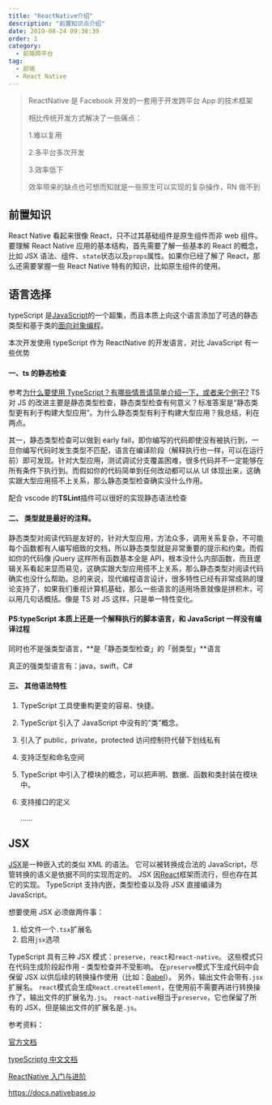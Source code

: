 ```yaml
---
title: "ReactNative介绍"
description: "前置知识点介绍"
date: 2019-08-24 09:38:39
order: 1
category:
  - 前端跨平台
tag:
  - 前端
  - React Native
---
```


> ReactNative 是 Facebook 开发的一套用于开发跨平台 App 的技术框架
>
> 相比传统开发方式解决了一些痛点：
>
> 1.难以复用
>
> 2.多平台多次开发
>
> 3.效率低下
>
> 效率带来的缺点也可想而知就是一些原生可以实现的复杂操作，RN 做不到

## 前置知识

React Native 看起来很像 React，只不过其基础组件是原生组件而非 web 组件。要理解 React Native 应用的基本结构，首先需要了解一些基本的 React 的概念，比如 JSX 语法、组件、`state`状态以及`props`属性。如果你已经了解了 React，那么还需要掌握一些 React Native 特有的知识，比如原生组件的使用。

## 语言选择

typeScript 是[JavaScript](https://baike.baidu.com/item/JavaScript)的一个超集，而且本质上向这个语言添加了可选的静态类型和基于类的[面向对象编程](https://baike.baidu.com/item/面向对象编程)。

本次开发使用 typeScript 作为 ReactNative 的开发语言，对比 JavaScript 有一些优势

#### 一、ts 的静态检查

参考[为什么要使用 TypeScript？有哪些情景请简单介绍一下，或者来个例子?](https://www.zhihu.com/question/64563945)
TS 对 JS 的改进主要是静态类型检查，静态类型检查有何意义？标准答案是“静态类型更有利于构建大型应用”。为什么静态类型有利于构建大型应用？我总结，利在两点。

其一，静态类型检查可以做到 early fail，即你编写的代码即使没有被执行到，一旦你编写代码时发生类型不匹配，语言在编译阶段（解释执行也一样，可以在运行前）即可发现。针对大型应用，测试调试分支覆盖困难，很多代码并不一定能够在所有条件下执行到。而假如你的代码简单到任何改动都可以从 UI 体现出来，这确实跟大型应用搭不上关系，那么静态类型检查确实没什么作用。

配合 vscode 的**TSLint**插件可以很好的实现静态语法检查

#### 二、 类型就是最好的注释。

静态类型对阅读代码是友好的，针对大型应用，方法众多，调用关系复杂，不可能每个函数都有人编写细致的文档，所以静态类型就是非常重要的提示和约束。而假如你的代码像 jQuery 这样所有函数基本全是 API，根本没什么内部函数，而且逻辑关系看起来显而易见，这确实跟大型应用搭不上关系，那么静态类型对阅读代码确实也没什么帮助。总的来说，现代编程语言设计，很多特性已经有非常成熟的理论支持了，如果我们重视计算机基础，那么一些语言的适用场景就像是拼积木，可以用几句话概括。像是 TS 对 JS 这样，只是单一特性变化。

#### PS:typeScript 本质上还是一个解释执行的脚本语言，和 JavaScript 一样没有编译过程

同时也不是强类型语言，**是「静态类型检查」的「弱类型」**语言

真正的强类型语言有：java，swift，C#

#### 三、 其他语法特性

1. TypeScript 工具使重构更变的容易、快捷。

2. TypeScript 引入了 JavaScript 中没有的“类”概念。

3. 引入了 public，private，protected 访问控制符代替下划线私有

4. 支持泛型和命名空间

5. TypeScript 中引入了模块的概念，可以把声明、数据、函数和类封装在模块中。

6. 支持接口的定义

   ……

## JSX

[JSX](https://facebook.github.io/jsx/)是一种嵌入式的类似 XML 的语法。 它可以被转换成合法的 JavaScript，尽管转换的语义是依据不同的实现而定的。 JSX 因[React](https://reactjs.org/)框架而流行，但也存在其它的实现。 TypeScript 支持内嵌，类型检查以及将 JSX 直接编译为 JavaScript。

想要使用 JSX 必须做两件事：

1. 给文件一个`.tsx`扩展名
2. 启用`jsx`选项

TypeScript 具有三种 JSX 模式：`preserve`，`react`和`react-native`。 这些模式只在代码生成阶段起作用 - 类型检查并不受影响。 在`preserve`模式下生成代码中会保留 JSX 以供后续的转换操作使用（比如：[Babel](https://babeljs.io/)）。 另外，输出文件会带有`.jsx`扩展名。 `react`模式会生成`React.createElement`，在使用前不需要再进行转换操作了，输出文件的扩展名为`.js`。 `react-native`相当于`preserve`，它也保留了所有的 JSX，但是输出文件的扩展名是`.js`。

参考资料：

[官方文档](https://reactnative.cn/docs/layout-props/#justifycontent)

[typeScriptg 中文文档](https://www.tslang.cn/docs/home.html)

[ReactNative 入门与进阶](https://www.imooc.com/video/14286)

[https://docs.nativebase.io ](<[https://docs.nativebase.io](https://docs.nativebase.io/)>)
